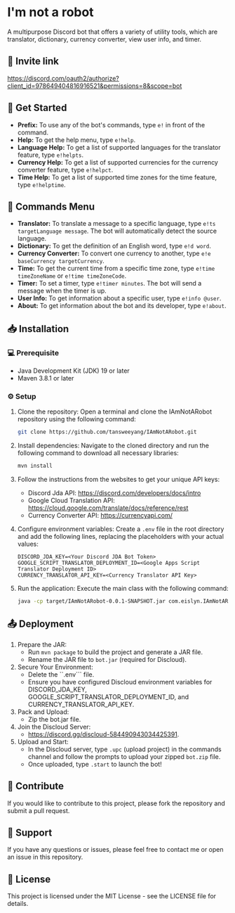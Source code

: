 # I'm not a robot
A multipurpose Discord bot that offers a variety of utility tools, which are translator, dictionary, currency converter, view user info, and timer.

## 🧷 Invite link
https://discord.com/oauth2/authorize?client_id=978649404816916521&permissions=8&scope=bot

## 👋 Get Started
- **Prefix:** To use any of the bot's commands, type `e!` in front of the command.
- **Help:** To get the help menu, type `e!help`.
- **Language Help:** To get a list of supported languages for the translator feature, type `e!helpts`.
- **Currency Help:** To get a list of supported currencies for the currency converter feature, type `e!helpct`.
- **Time Help:** To get a list of supported time zones for the time feature, type `e!helptime`.

## 🤖 Commands Menu
- **Translator:** To translate a message to a specific language, type `e!ts targetLanguage message`. The bot will automatically detect the source language.
- **Dictionary:** To get the definition of an English word, type `e!d word`.
- **Currency Converter:** To convert one currency to another, type `e!e baseCurrency targetCurrency`.
- **Time:** To get the current time from a specific time zone, type `e!time timeZoneName` or `e!time timeZoneCode`.
- **Timer:** To set a timer, type `e!timer minutes`. The bot will send a message when the timer is up.
- **User Info:** To get information about a specific user, type `e!info @user`.
- **About:** To get information about the bot and its developer, type `e!about`.

## 📥 Installation
### 💻 Prerequisite
- Java Development Kit (JDK) 19 or later
- Maven 3.8.1 or later

### ⚙️ Setup
1. Clone the repository: Open a terminal and clone the IAmNotARobot repository using the following command:
   ```bash 
   git clone https://github.com/tansweeyang/IAmNotARobot.git
   ```
2. Install dependencies: Navigate to the cloned directory and run the following command to download all necessary libraries:
   ```bash
   mvn install
   ```
3. Follow the instructions from the websites to get your unique API keys:
   - Discord Jda API: https://discord.com/developers/docs/intro
   - Google Cloud Translation API: https://cloud.google.com/translate/docs/reference/rest
   - Currency Converter API: https://currencyapi.com/
4. Configure environment variables: Create a ```.env``` file in the root directory and add the following lines, replacing the placeholders with your actual values:
   ```env
   DISCORD_JDA_KEY=<Your Discord JDA Bot Token>
   GOOGLE_SCRIPT_TRANSLATOR_DEPLOYMENT_ID=<Google Apps Script Translator Deployment ID>
   CURRENCY_TRANSLATOR_API_KEY=<Currency Translator API Key>
   ```

5. Run the application: Execute the main class with the following command:
   ```bash
   java -cp target/IAmNotARobot-0.0.1-SNAPSHOT.jar com.eislyn.IAmNotARobot.app.IAmNotARobot
   ```

## 📤 Deployment
1. Prepare the JAR:
   - Run ```mvn package``` to build the project and generate a JAR file.
   - Rename the JAR file to ```bot.jar``` (required for Discloud).
2. Secure Your Environment:
   - Delete the ``.env``` file.
   - Ensure you have configured Discloud environment variables for DISCORD_JDA_KEY, GOOGLE_SCRIPT_TRANSLATOR_DEPLOYMENT_ID, and CURRENCY_TRANSLATOR_API_KEY.
3. Pack and Upload:
   - Zip the bot.jar file.
4. Join the Discloud Server:
   - https://discord.gg/discloud-584490943034425391.
5. Upload and Start:
   - In the Discloud server, type ```.upc``` (upload project) in the commands channel and follow the prompts to upload your zipped ```bot.zip``` file.
   - Once uploaded, type ```.start``` to launch the bot!

## 👥 Contribute
If you would like to contribute to this project, please fork the repository and submit a pull request.

## 🦻 Support
If you have any questions or issues, please feel free to contact me or open an issue in this repository.

## 📃 License
This project is licensed under the MIT License - see the LICENSE file for details.
